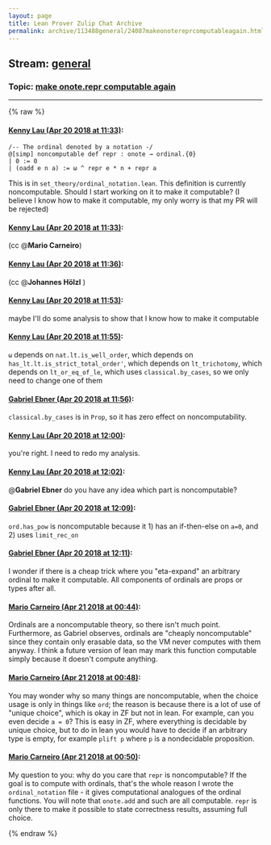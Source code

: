 ```yaml
---
layout: page
title: Lean Prover Zulip Chat Archive 
permalink: archive/113488general/24087makeonotereprcomputableagain.html
---
```


## Stream: [general](index.html)
### Topic: [make onote.repr computable again](24087makeonotereprcomputableagain.html)

---


{% raw %}
#### [ Kenny Lau (Apr 20 2018 at 11:33)](https://leanprover.zulipchat.com/#narrow/stream/113488-general/topic/make%20onote.repr%20computable%20again/near/125412217):
```lean
/-- The ordinal denoted by a notation -/
@[simp] noncomputable def repr : onote → ordinal.{0}
| 0 := 0
| (oadd e n a) := ω ^ repr e * n + repr a
```
This is in `set_theory/ordinal_notation.lean`. This definition is currently noncomputable. Should I start working on it to make it computable? (I believe I know how to make it computable, my only worry is that my PR will be rejected)

#### [ Kenny Lau (Apr 20 2018 at 11:33)](https://leanprover.zulipchat.com/#narrow/stream/113488-general/topic/make%20onote.repr%20computable%20again/near/125412264):
(cc @**Mario Carneiro**)

#### [ Kenny Lau (Apr 20 2018 at 11:36)](https://leanprover.zulipchat.com/#narrow/stream/113488-general/topic/make%20onote.repr%20computable%20again/near/125413219):
(cc @**Johannes Hölzl** )

#### [ Kenny Lau (Apr 20 2018 at 11:53)](https://leanprover.zulipchat.com/#narrow/stream/113488-general/topic/make%20onote.repr%20computable%20again/near/125419192):
maybe I'll do some analysis to show that I know how to make it computable

#### [ Kenny Lau (Apr 20 2018 at 11:55)](https://leanprover.zulipchat.com/#narrow/stream/113488-general/topic/make%20onote.repr%20computable%20again/near/125419783):
`ω` depends on `nat.lt.is_well_order`, which depends on `has_lt.lt.is_strict_total_order'`, which depends on `lt_trichotomy`, which depends on `lt_or_eq_of_le`, which uses `classical.by_cases`, so we only need to change one of them

#### [ Gabriel Ebner (Apr 20 2018 at 11:56)](https://leanprover.zulipchat.com/#narrow/stream/113488-general/topic/make%20onote.repr%20computable%20again/near/125420264):
`classical.by_cases` is in `Prop`, so it has zero effect on noncomputability.

#### [ Kenny Lau (Apr 20 2018 at 12:00)](https://leanprover.zulipchat.com/#narrow/stream/113488-general/topic/make%20onote.repr%20computable%20again/near/125421754):
you're right. I need to redo my analysis.

#### [ Kenny Lau (Apr 20 2018 at 12:02)](https://leanprover.zulipchat.com/#narrow/stream/113488-general/topic/make%20onote.repr%20computable%20again/near/125422169):
@**Gabriel Ebner** do you have any idea which part is noncomputable?

#### [ Gabriel Ebner (Apr 20 2018 at 12:09)](https://leanprover.zulipchat.com/#narrow/stream/113488-general/topic/make%20onote.repr%20computable%20again/near/125424751):
`ord.has_pow` is noncomputable because it 1) has an if-then-else on `a=0`, and 2) uses `limit_rec_on`

#### [ Gabriel Ebner (Apr 20 2018 at 12:11)](https://leanprover.zulipchat.com/#narrow/stream/113488-general/topic/make%20onote.repr%20computable%20again/near/125425296):
I wonder if there is a cheap trick where you "eta-expand" an arbitrary ordinal to make it computable.  All components of ordinals are props or types after all.

#### [ Mario Carneiro (Apr 21 2018 at 00:44)](https://leanprover.zulipchat.com/#narrow/stream/113488-general/topic/make%20onote.repr%20computable%20again/near/125471318):
Ordinals are a noncomputable theory, so there isn't much point. Furthermore, as Gabriel observes, ordinals are "cheaply noncomputable" since they contain only erasable data, so the VM never computes with them anyway. I think a future version of lean may mark this function computable simply because it doesn't compute anything.

#### [ Mario Carneiro (Apr 21 2018 at 00:48)](https://leanprover.zulipchat.com/#narrow/stream/113488-general/topic/make%20onote.repr%20computable%20again/near/125471438):
You may wonder why so many things are noncomputable, when the choice usage is only in things like `ord`; the reason is because there is a lot of use of "unique choice", which is okay in ZF but not in lean. For example, can you even decide `a = 0`? This is easy in ZF, where everything is decidable by unique choice, but to do in lean you would have to decide if an arbitrary type is empty, for example `plift p` where `p` is a nondecidable proposition.

#### [ Mario Carneiro (Apr 21 2018 at 00:50)](https://leanprover.zulipchat.com/#narrow/stream/113488-general/topic/make%20onote.repr%20computable%20again/near/125471516):
My question to you: why do you care that `repr` is noncomputable? If the goal is to compute with ordinals, that's the whole reason I wrote the `ordinal_notation` file - it gives computational analogues of the ordinal functions. You will note that `onote.add` and such are all computable. `repr` is only there to make it possible to state correctness results, assuming full choice.


{% endraw %}
